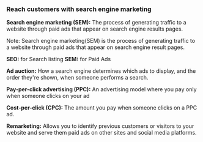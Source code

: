 ### Reach customers with search engine marketing

**Search engine marketing (SEM):**
The process of generating traffic to a website through paid ads that appear on search engine results pages.

Note:
Search engine marketing(SEM) is the process of generating traffic to a website through paid ads that appear on search engine result pages. 

**SEO:** for Search listing
**SEM:** for Paid Ads

**Ad auction:**
How a search engine determines which ads to display, and the order they're shown, when someone performs a search.

**Pay-per-click advertising (PPC):**
An advertising model where you pay only when someone clicks on your ad

**Cost-per-click (CPC):**
The amount you pay when someone clicks on a PPC ad.

**Remarketing:**
Allows you to identify previous customers or visitors to your website and serve them paid ads on other sites and social media platforms.







